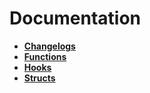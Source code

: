 # Documentation
* **[Changelogs](changelogs.md)**
* **[Functions](#functions)**
* **[Hooks](#hooks)**
* **[Structs](#structs)**
